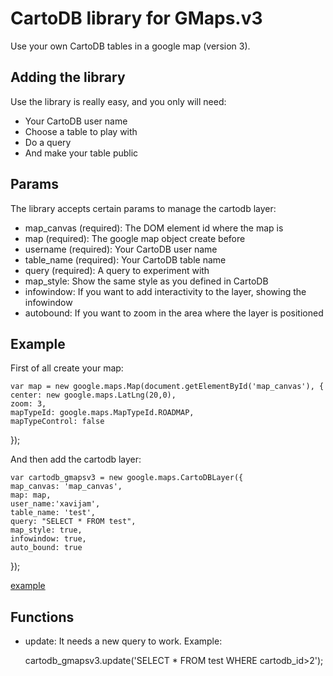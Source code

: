 CartoDB library for GMaps.v3
============================
Use your own CartoDB tables in a google map (version 3).


Adding the library
------------------
Use the library is really easy, and you only will need:

* Your CartoDB user name
* Choose a table to play with
* Do a query
* And make your table public


Params
------
The library accepts certain params to manage the cartodb layer:

* map_canvas (required): 	The DOM element id where the map is
* map (required): 				The google map object create before
* username (required): 		Your CartoDB user name
* table_name (required): 	Your CartoDB table name
* query (required): 			A query to experiment with
* map_style:							Show the same style as you defined in CartoDB
* infowindow:							If you want to add interactivity to the layer, showing the infowindow
* autobound:							If you want to zoom in the area where the layer is positioned


Example
-------
First of all create your map:

	var map = new google.maps.Map(document.getElementById('map_canvas'), {
    center: new google.maps.LatLng(20,0),
    zoom: 3,
    mapTypeId: google.maps.MapTypeId.ROADMAP,
    mapTypeControl: false
  });
  
And then add the cartodb layer:

	var cartodb_gmapsv3 = new google.maps.CartoDBLayer({
    map_canvas: 'map_canvas',
    map: map,
    user_name:'xavijam',
    table_name: 'test',
    query: "SELECT * FROM test",
    map_style: true,
    infowindow: true,
    auto_bound: true
  });


[example](http://vizzuality.github.com/cartodb-gmapsv3/)


Functions
---------

* update: It needs a new query to work. Example:

	cartodb_gmapsv3.update('SELECT * FROM test WHERE cartodb_id>2');